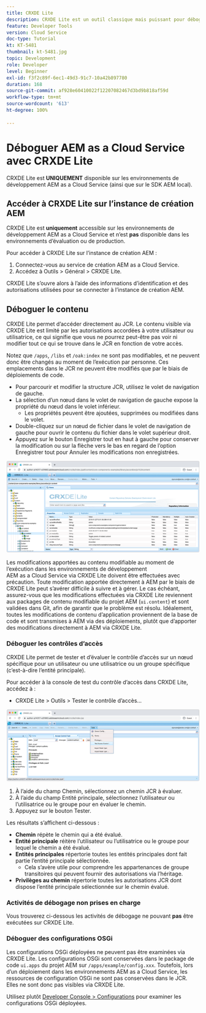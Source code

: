 ```yaml
---
title: CRXDE Lite
description: CRXDE Lite est un outil classique mais puissant pour déboguer les environnements de développement AEM as a Cloud Service. CRXDE Lite offre une suite de fonctionnalités qui facilitent le débogage en inspectant toutes les ressources et propriétés, en manipulant les parties modifiables du JCR et en recherchant les autorisations.
feature: Developer Tools
version: Cloud Service
doc-type: Tutorial
kt: KT-5481
thumbnail: kt-5481.jpg
topic: Development
role: Developer
level: Beginner
exl-id: f3f2c89f-6ec1-49d3-91c7-10a42b897780
duration: 168
source-git-commit: af928e60410022f12207082467d3bd9b818af59d
workflow-type: tm+mt
source-wordcount: '613'
ht-degree: 100%

---
```


# Déboguer AEM as a Cloud Service avec CRXDE Lite

CRXDE Lite est __UNIQUEMENT__ disponible sur les environnements de développement AEM as a Cloud Service (ainsi que sur le SDK AEM local).

## Accéder à CRXDE Lite sur l’instance de création AEM

CRXDE Lite est __uniquement__ accessible sur les environnements de développement AEM as a Cloud Service et n’est __pas__ disponible dans les environnements d’évaluation ou de production.

Pour accéder à CRXDE Lite sur l’instance de création AEM :

1. Connectez-vous au service de création AEM as a Cloud Service.
1. Accédez à Outils > Général > CRXDE Lite.

CRXDE Lite s’ouvre alors à l’aide des informations d’identification et des autorisations utilisées pour se connecter à l’instance de création AEM.

## Déboguer le contenu

CRXDE Lite permet d’accéder directement au JCR. Le contenu visible via CRXDE Lite est limité par les autorisations accordées à votre utilisateur ou utilisatrice, ce qui signifie que vous ne pourrez peut-être pas voir ni modifier tout ce qui se trouve dans le JCR en fonction de votre accès.

Notez que `/apps`, `/libs` et `/oak:index` ne sont pas modifiables, et ne peuvent donc être changés au moment de l’exécution par personne. Ces emplacements dans le JCR ne peuvent être modifiés que par le biais de déploiements de code.

+ Pour parcourir et modifier la structure JCR, utilisez le volet de navigation de gauche.
+ La sélection d’un nœud dans le volet de navigation de gauche expose la propriété du nœud dans le volet inférieur.
   + Les propriétés peuvent être ajoutées, supprimées ou modifiées dans le volet.
+ Double-cliquez sur un nœud de fichier dans le volet de navigation de gauche pour ouvrir le contenu du fichier dans le volet supérieur droit.
+ Appuyez sur le bouton Enregistrer tout en haut à gauche pour conserver la modification ou sur la flèche vers le bas en regard de l’option Enregistrer tout pour Annuler les modifications non enregistrées.

![CRXDE Lite - Débogage de contenu.](./assets/crxde-lite/debugging-content.png)

Les modifications apportées au contenu modifiable au moment de l’exécution dans les environnements de développement AEM as a Cloud Service via CRXDE Lite doivent être effectuées avec précaution.
Toute modification apportée directement à AEM par le biais de CRXDE Lite peut s’avérer difficile à suivre et à gérer. Le cas échéant, assurez-vous que les modifications effectuées via CRXDE Lite reviennent aux packages de contenu modifiable du projet AEM (`ui.content`) et sont validées dans Git, afin de garantir que le problème est résolu. Idéalement, toutes les modifications de contenu d’application proviennent de la base de code et sont transmises à AEM via des déploiements, plutôt que d’apporter des modifications directement à AEM via CRXDE Lite.

### Déboguer les contrôles d’accès

CRXDE Lite permet de tester et d’évaluer le contrôle d’accès sur un nœud spécifique pour un utilisateur ou une utilisatrice ou un groupe spécifique (c’est-à-dire l’entité principale).

Pour accéder à la console de test du contrôle d’accès dans CRXDE Lite, accédez à :

+ CRXDE Lite > Outils > Tester le contrôle d’accès...

![CRXDE Lite - Test du contrôle d’accès.](./assets/crxde-lite/permissions__test-access-control.png)

1. À l’aide du champ Chemin, sélectionnez un chemin JCR à évaluer.
1. À l’aide du champ Entité principale, sélectionnez l’utilisateur ou l’utilisatrice ou le groupe pour en évaluer le chemin.
1. Appuyez sur le bouton Tester.

Les résultats s’affichent ci-dessous :

+ __Chemin__ répète le chemin qui a été évalué.
+ __Entité principale__ réitère l’utilisateur ou l’utilisatrice ou le groupe pour lequel le chemin a été évalué.
+ __Entités principales__ répertorie toutes les entités principales dont fait partie l’entité principale sélectionnée.
   + Cela s’avère utile pour comprendre les appartenances de groupe transitoires qui peuvent fournir des autorisations via l’héritage.
+ __Privilèges au chemin__ répertorie toutes les autorisations JCR dont dispose l’entité principale sélectionnée sur le chemin évalué.

### Activités de débogage non prises en charge

Vous trouverez ci-dessous les activités de débogage ne pouvant __pas__ être exécutées sur CRXDE Lite.

### Déboguer des configurations OSGi

Les configurations OSGi déployées ne peuvent pas être examinées via CRXDE Lite. Les configurations OSGi sont conservées dans le package de code `ui.apps` du projet AEM sur `/apps/example/config.xxx`. Toutefois, lors d’un déploiement dans les environnements AEM as a Cloud Service, les ressources de configuration OSGi ne sont pas conservées dans le JCR. Elles ne sont donc pas visibles via CRXDE Lite.

Utilisez plutôt [Developer Console > Configurations](./developer-console.md#configurations) pour examiner les configurations OSGi déployées.
